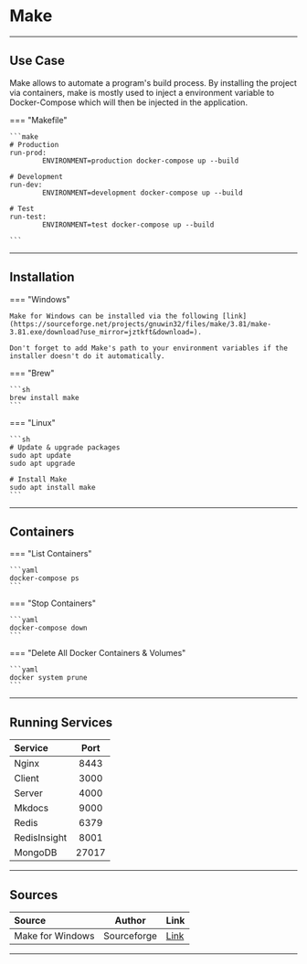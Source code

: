 # Make

<hr />

## Use Case

Make allows to automate a program's build process. By installing the project via containers, make is mostly used to inject a environment variable to Docker-Compose which will then be injected in the application.

=== "Makefile"

    ```make
    # Production
    run-prod:
            ENVIRONMENT=production docker-compose up --build

    # Development
    run-dev:
            ENVIRONMENT=development docker-compose up --build

    # Test
    run-test:
            ENVIRONMENT=test docker-compose up --build

    ```

<hr />

## Installation

=== "Windows"

    Make for Windows can be installed via the following [link](https://sourceforge.net/projects/gnuwin32/files/make/3.81/make-3.81.exe/download?use_mirror=jztkft&download=).

    Don't forget to add Make's path to your environment variables if the installer doesn't do it automatically.

=== "Brew"

    ```sh
    brew install make
    ```

=== "Linux"

    ```sh
    # Update & upgrade packages
    sudo apt update
    sudo apt upgrade

    # Install Make
    sudo apt install make
    ```

<hr />

## Containers

=== "List Containers"

    ```yaml
    docker-compose ps
    ```

=== "Stop Containers"

    ```yaml
    docker-compose down
    ```

=== "Delete All Docker Containers & Volumes"

    ```yaml
    docker system prune
    ```

<hr/>

## Running Services

| Service      | Port  |
| :----------- | :---: |
| Nginx        | 8443  |
| Client       | 3000  |
| Server       | 4000  |
| Mkdocs       | 9000  |
| Redis        | 6379  |
| RedisInsight | 8001  |
| MongoDB      | 27017 |

<hr/>

## Sources

| Source           |   Author    | Link                                                      |
| :--------------- | :---------: | :-------------------------------------------------------- |
| Make for Windows | Sourceforge | [Link](http://gnuwin32.sourceforge.net/packages/make.htm) |

<hr />
